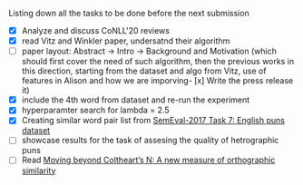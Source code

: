 Listing down all the tasks to be done before the next submission
- [x] Analyze and discuss CoNLL'20 reviews
- [x] read Vitz and Winkler paper, undersatnd their algorithm
- [ ] paper layout: Abstract -> Intro -> Background and Motivation (which should first cover the need of such algorithm, then the previous works in this direction, starting from the dataset and algo from Vitz, use of features in Alison and how we are imporving- [x] Write the press release it)
- [x] include the 4th word from dataset and re-run the experiment
- [x] hyperparamter search for lambda = 2.5
- [x] Creating similar word pair list from [SemEval-2017 Task 7: English puns dataset](http://alt.qcri.org/semeval2017/task7/)
- [ ] showcase results for the task of assesing the quality of hetrographic puns
- [ ] Read [Moving beyond Coltheart’s N: A new measure of orthographic similarity](https://link.springer.com/article/10.3758/PBR.15.5.971)
